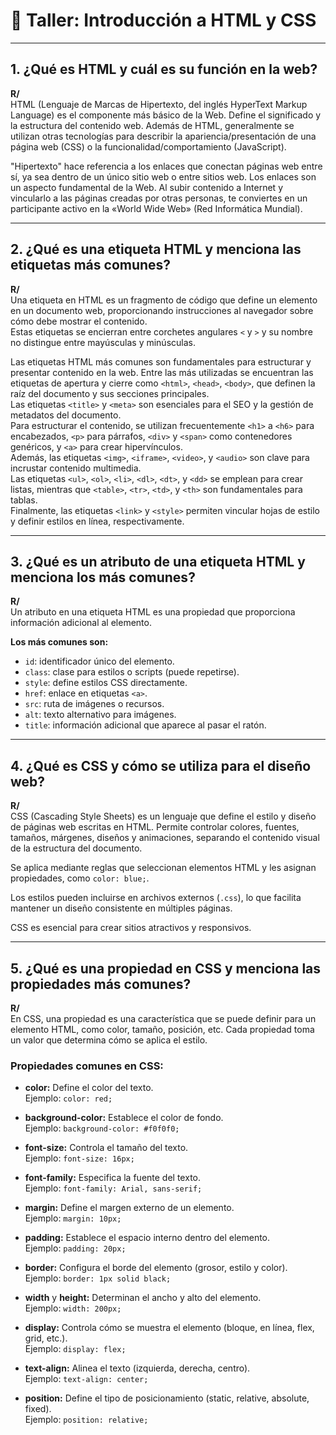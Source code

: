 # 📝 Taller: Introducción a HTML y CSS

---

## 1. ¿Qué es HTML y cuál es su función en la web?
**R/**  
HTML (Lenguaje de Marcas de Hipertexto, del inglés HyperText Markup Language) es el componente más básico de la Web. Define el significado y la estructura del contenido web. Además de HTML, generalmente se utilizan otras tecnologías para describir la apariencia/presentación de una página web (CSS) o la funcionalidad/comportamiento (JavaScript).

"Hipertexto" hace referencia a los enlaces que conectan páginas web entre sí, ya sea dentro de un único sitio web o entre sitios web. Los enlaces son un aspecto fundamental de la Web. Al subir contenido a Internet y vincularlo a las páginas creadas por otras personas, te conviertes en un participante activo en la «World Wide Web» (Red Informática Mundial).

---

## 2. ¿Qué es una etiqueta HTML y menciona las etiquetas más comunes?
**R/**  
Una etiqueta en HTML es un fragmento de código que define un elemento en un documento web, proporcionando instrucciones al navegador sobre cómo debe mostrar el contenido.  
Estas etiquetas se encierran entre corchetes angulares `<` y `>` y su nombre no distingue entre mayúsculas y minúsculas.

Las etiquetas HTML más comunes son fundamentales para estructurar y presentar contenido en la web. Entre las más utilizadas se encuentran las etiquetas de apertura y cierre como `<html>`, `<head>`, `<body>`, que definen la raíz del documento y sus secciones principales.  
Las etiquetas `<title>` y `<meta>` son esenciales para el SEO y la gestión de metadatos del documento.  
Para estructurar el contenido, se utilizan frecuentemente `<h1>` a `<h6>` para encabezados, `<p>` para párrafos, `<div>` y `<span>` como contenedores genéricos, y `<a>` para crear hipervínculos.  
Además, las etiquetas `<img>`, `<iframe>`, `<video>`, y `<audio>` son clave para incrustar contenido multimedia.  
Las etiquetas `<ul>`, `<ol>`, `<li>`, `<dl>`, `<dt>`, y `<dd>` se emplean para crear listas, mientras que `<table>`, `<tr>`, `<td>`, y `<th>` son fundamentales para tablas.  
Finalmente, las etiquetas `<link>` y `<style>` permiten vincular hojas de estilo y definir estilos en línea, respectivamente.

---

## 3. ¿Qué es un atributo de una etiqueta HTML y menciona los más comunes?
**R/**  
Un atributo en una etiqueta HTML es una propiedad que proporciona información adicional al elemento.  

**Los más comunes son:**
- `id`: identificador único del elemento.  
- `class`: clase para estilos o scripts (puede repetirse).  
- `style`: define estilos CSS directamente.  
- `href`: enlace en etiquetas `<a>`.  
- `src`: ruta de imágenes o recursos.  
- `alt`: texto alternativo para imágenes.  
- `title`: información adicional que aparece al pasar el ratón.  

---

## 4. ¿Qué es CSS y cómo se utiliza para el diseño web?
**R/**  
CSS (Cascading Style Sheets) es un lenguaje que define el estilo y diseño de páginas web escritas en HTML. Permite controlar colores, fuentes, tamaños, márgenes, diseños y animaciones, separando el contenido visual de la estructura del documento.  

Se aplica mediante reglas que seleccionan elementos HTML y les asignan propiedades, como `color: blue;`.  

Los estilos pueden incluirse en archivos externos (`.css`), lo que facilita mantener un diseño consistente en múltiples páginas.  

CSS es esencial para crear sitios atractivos y responsivos.

---

## 5. ¿Qué es una propiedad en CSS y menciona las propiedades más comunes?
**R/**  
En CSS, una propiedad es una característica que se puede definir para un elemento HTML, como color, tamaño, posición, etc. Cada propiedad toma un valor que determina cómo se aplica el estilo.

### Propiedades comunes en CSS:
- **color:** Define el color del texto.  
  Ejemplo: `color: red;`

- **background-color:** Establece el color de fondo.  
  Ejemplo: `background-color: #f0f0f0;`

- **font-size:** Controla el tamaño del texto.  
  Ejemplo: `font-size: 16px;`

- **font-family:** Especifica la fuente del texto.  
  Ejemplo: `font-family: Arial, sans-serif;`

- **margin:** Define el margen externo de un elemento.  
  Ejemplo: `margin: 10px;`

- **padding:** Establece el espacio interno dentro del elemento.  
  Ejemplo: `padding: 20px;`

- **border:** Configura el borde del elemento (grosor, estilo y color).  
  Ejemplo: `border: 1px solid black;`

- **width** y **height:** Determinan el ancho y alto del elemento.  
  Ejemplo: `width: 200px;`

- **display:** Controla cómo se muestra el elemento (bloque, en línea, flex, grid, etc.).  
  Ejemplo: `display: flex;`

- **text-align:** Alinea el texto (izquierda, derecha, centro).  
  Ejemplo: `text-align: center;`

- **position:** Define el tipo de posicionamiento (static, relative, absolute, fixed).  
  Ejemplo: `position: relative;`
